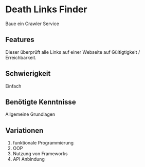 # Death Links Finder
 
 Baue ein Crawler Service
 
## Features
 Dieser überprüft alle Links auf einer Webseite auf Gültigtigkeit / Erreichbarkeit.
 
 ## Schwierigkeit
 Einfach
 
 ## Benötigte Kenntnisse
Allgemeine Grundlagen

## Variationen
1. funktionale Programmierung
2. OOP
3. Nutzung von Frameworks
4. API Anbindung